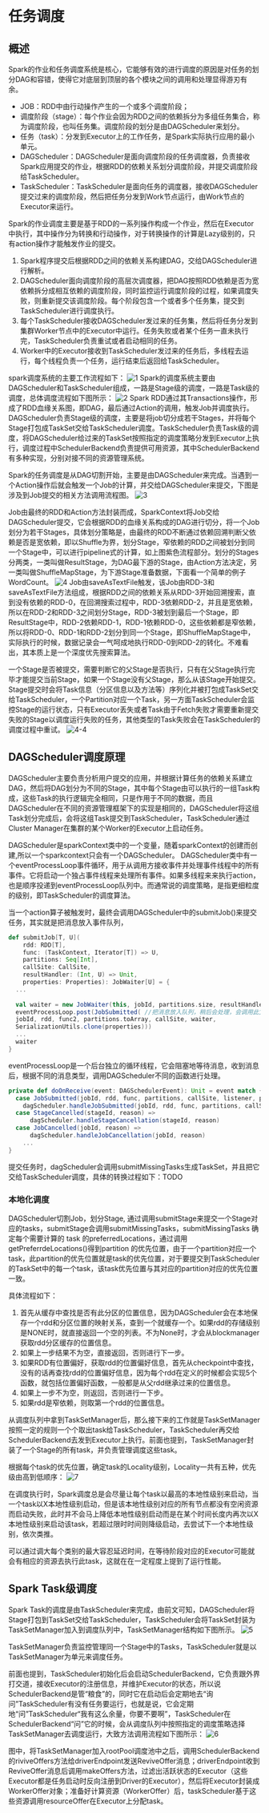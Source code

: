 # 任务调度

## 概述

Spark的作业和任务调度系统是核心，它能够有效的进行调度的原因是对任务的划分DAG和容错，使得它对底层到顶层的各个模块之间的调用和处理显得游刃有余。

* JOB：RDD中由行动操作产生的一个或多个调度阶段；
* 调度阶段（stage）：每个作业会因为RDD之间的依赖拆分为多组任务集合，称为调度阶段，也叫任务集。调度阶段的划分是由DAGScheduler来划分。
* 任务（task）：分发到Executor上的工作任务，是Spark实际执行应用的最小单元。
* DAGScheduler：DAGScheduler是面向调度阶段的任务调度器，负责接收Spark应用提交的作业，根据RDD的依赖关系划分调度阶段，并提交调度阶段给TaskScheduler。
* TaskScheduler：TaskScheduler是面向任务的调度器，接收DAGScheduler提交过来的调度阶段，然后把任务分发到Work节点运行，由Work节点的Executor来运行。

Spark的作业调度主要是基于RDD的一系列操作构成一个作业，然后在Executor中执行，其中操作分为转换和行动操作，对于转换操作的计算是Lazy级别的，只有action操作才能触发作业的提交。

1. Spark程序提交后根据RDD之间的依赖关系构建DAG，交给DAGScheduler进行解析。
2. DAGScheduler面向调度阶段的高层次调度器，把DAG按照RDD依赖是否为宽依赖拆分成相互依赖的调度阶段，同时监控运行调度阶段的过程，如果调度失败，则重新提交该调度阶段。每个阶段包含一个或者多个任务集，提交到TaskScheduler进行调度执行。
3. 每个TaskScheduler接收DAGScheduler发过来的任务集，然后将任务分发到集群Worker节点中的Executor中运行。任务失败或者某个任务一直未执行完，TaskScheduler负责重试或者启动相同的任务。
4. Worker中的Executor接收到TaskScheduler发过来的任务后，多线程去运行，每个线程负责一个任务，运行结束后返回给TaskScheduler。

spark调度系统的主要工作流程如下：
![1](images/image2020-8-13_3-41-37.png)
Spark的调度系统主要由DAGScheduler和TaskScheduler组成，一路是Stage级的调度，一路是Task级的调度，总体调度流程如下图所示：
![2](images/image2020-8-14_7-26-21.png)
Spark RDD通过其Transactions操作，形成了RDD血缘关系图，即DAG，最后通过Action的调用，触发Job并调度执行。DAGScheduler负责Stage级的调度，主要是将job切分成若干Stages，并将每个Stage打包成TaskSet交给TaskScheduler调度。TaskScheduler负责Task级的调度，将DAGScheduler给过来的TaskSet按照指定的调度策略分发到Executor上执行，调度过程中SchedulerBackend负责提供可用资源，其中SchedulerBackend有多种实现，分别对接不同的资源管理系统。

Spark的任务调度是从DAG切割开始，主要是由DAGScheduler来完成。当遇到一个Action操作后就会触发一个Job的计算，并交给DAGScheduler来提交，下图是涉及到Job提交的相关方法调用流程图。
![3](images/e7fc197e0c794466ae12ff1e0af303e9.jpg)

Job由最终的RDD和Action方法封装而成，SparkContext将Job交给DAGScheduler提交，它会根据RDD的血缘关系构成的DAG进行切分，将一个Job划分为若干Stages，具体划分策略是，由最终的RDD不断通过依赖回溯判断父依赖是否是宽依赖，即以Shuffle为界，划分Stage，窄依赖的RDD之间被划分到同一个Stage中，可以进行pipeline式的计算，如上图紫色流程部分。划分的Stages分两类，一类叫做ResultStage，为DAG最下游的Stage，由Action方法决定，另一类叫做ShuffleMapStage，为下游Stage准备数据，下面看一个简单的例子WordCount。
![4](images/a77efb3642604571a4cc75715a0cedf4.jpg)
Job由saveAsTextFile触发，该Job由RDD-3和saveAsTextFile方法组成，根据RDD之间的依赖关系从RDD-3开始回溯搜索，直到没有依赖的RDD-0，在回溯搜索过程中，RDD-3依赖RDD-2，并且是宽依赖，所以在RDD-2和RDD-3之间划分Stage，RDD-3被划到最后一个Stage，即ResultStage中，RDD-2依赖RDD-1，RDD-1依赖RDD-0，这些依赖都是窄依赖，所以将RDD-0、RDD-1和RDD-2划分到同一个Stage，即ShuffleMapStage中，实际执行的时候，数据记录会一气呵成地执行RDD-0到RDD-2的转化。不难看出，其本质上是一个深度优先搜索算法。

一个Stage是否被提交，需要判断它的父Stage是否执行，只有在父Stage执行完毕才能提交当前Stage，如果一个Stage没有父Stage，那么从该Stage开始提交。Stage提交时会将Task信息（分区信息以及方法等）序列化并被打包成TaskSet交给TaskScheduler，一个Partition对应一个Task，另一方面TaskScheduler会监控Stage的运行状态，只有Executor丢失或者Task由于Fetch失败才需要重新提交失败的Stage以调度运行失败的任务，其他类型的Task失败会在TaskScheduler的调度过程中重试。
![4-4](images/v2-6e794771cf2317012b3986ed35979476_r.jpg)

## DAGScheduler调度原理

DAGScheduler主要负责分析用户提交的应用，并根据计算任务的依赖关系建立DAG，然后将DAG划分为不同的Stage，其中每个Stage由可以执行的一组Task构成，这些Task的执行逻辑完全相同，只是作用于不同的数据，而且DAGScheduler在不同的资源管理框架下的实现是相同的，DAGScheduler将这组Task划分完成后，会将这组Task提交到TaskScheduler，TaskScheduler通过Cluster Manager在集群的某个Worker的Executor上启动任务。

DAGScheduler是sparkContext类中的一个变量，随着sparkContext的创建而创建,所以一个sparkcontext只会有一个DAGScheduler。
DAGScheduler类中有一个eventProcessLoop事件循环，用于从调用方接收事件并处理事件线程中的所有事件。它将启动一个独占事件线程来处理所有事件。如果多线程来来执行action，也是顺序投递到eventProcessLoop队列中。而通常说的调度策略，是指更细粒度的级别，即TaskScheduler的调度算法。

当一个action算子被触发时，最终会调用DAGScheduler中的submitJob()来提交任务，其实就是把消息放入事件队列，

```scala
def submitJob[T, U](
    rdd: RDD[T],
    func: (TaskContext, Iterator[T]) => U,
    partitions: Seq[Int],
    callSite: CallSite,
    resultHandler: (Int, U) => Unit,
    properties: Properties): JobWaiter[U] = {
  ...
 
  val waiter = new JobWaiter(this, jobId, partitions.size, resultHandler)
  eventProcessLoop.post(JobSubmitted( //把消息放入队列，稍后会处理，会调用此文件中的onReceive()方法
  jobId, rdd, func2, partitions.toArray, callSite, waiter,
  SerializationUtils.clone(properties)))
  ...
  waiter
}
```

eventProcessLoop是一个后台独立的循环线程，它会阻塞地等待消息，收到消息后，根据不同的消息类型，调用DAGScheduler不同的函数进行处理。

```scala
private def doOnReceive(event: DAGSchedulerEvent): Unit = event match {
  case JobSubmitted(jobId, rdd, func, partitions, callSite, listener, properties) =>
    dagScheduler.handleJobSubmitted(jobId, rdd, func, partitions, callSite, listener, properties)
  case StageCancelled(stageId, reason) =>
      dagScheduler.handleStageCancellation(stageId, reason)
  case JobCancelled(jobId, reason) =>
      dagScheduler.handleJobCancellation(jobId, reason)
    ...
}
```

提交任务时，dagScheduler会调用submitMissingTasks生成TaskSet，并且把它交给TaskScheduler调度，具体的转换过程如下：TODO

### 本地化调度

DAGScheduler切割Job，划分Stage, 通过调用submitStage来提交一个Stage对应的tasks，submitStage会调用submitMissingTasks，submitMissingTasks 确定每个需要计算的 task 的preferredLocations，通过调用getPreferrdeLocations()得到partition 的优先位置，由于一个partition对应一个task，此partition的优先位置就是task的优先位置，对于要提交到TaskScheduler的TaskSet中的每一个task，该task优先位置与其对应的partition对应的优先位置一致。

具体流程如下：

1. 首先从缓存中查找是否有此分区的位置信息，因为DAGScheduler会在本地保存一个rdd和分区位置的映射关系，查到一个就缓存一个。如果rdd的存储级别是NONE时，就直接返回一个空的列表。不为None时，才会从blockmanager获取rdd分区缓存的位置信息。
2. 如果上一步结果不为空，直接返回，否则进行下一步。
3. 如果RDD有位置偏好，获取rdd的位置偏好信息，首先从checkpoint中查找，没有的话再查找rdd的位置偏好信息，因为每个rdd在定义的时候都会实现5个函数，就包括位置偏好函数，一般都是从父rdd继承过来的位置信息。
4. 如果上一步不为空，则返回，否则进行一下步。
5. 如果rdd是窄依赖，则取第一个rdd的位置信息。

从调度队列中拿到TaskSetManager后，那么接下来的工作就是TaskSetManager按照一定的规则一个个取出task给TaskScheduler，TaskScheduler再交给SchedulerBackend去发到Executor上执行。前面也提到，TaskSetManager封装了一个Stage的所有task，并负责管理调度这些task。

根据每个task的优先位置，确定task的Locality级别，Locality一共有五种，优先级由高到低顺序：
![7](images/c30f957d52824bd7b71b32c7ccff7748.jpg)

在调度执行时，Spark调度总是会尽量让每个task以最高的本地性级别来启动，当一个task以X本地性级别启动，但是该本地性级别对应的所有节点都没有空闲资源而启动失败，此时并不会马上降低本地性级别启动而是在某个时间长度内再次以X本地性级别来启动该task，若超过限时时间则降级启动，去尝试下一个本地性级别，依次类推。

可以通过调大每个类别的最大容忍延迟时间，在等待阶段对应的Executor可能就会有相应的资源去执行此task，这就在在一定程度上提到了运行性能。

## Spark Task级调度

Spark Task的调度是由TaskScheduler来完成，由前文可知，DAGScheduler将Stage打包到TaskSet交给TaskScheduler，TaskScheduler会将TaskSet封装为TaskSetManager加入到调度队列中，TaskSetManager结构如下图所示。
![5](images/4bd154ee1c544177ad5aebc3ce6db275.jpg)

TaskSetManager负责监控管理同一个Stage中的Tasks，TaskScheduler就是以TaskSetManager为单元来调度任务。

前面也提到，TaskScheduler初始化后会启动SchedulerBackend，它负责跟外界打交道，接收Executor的注册信息，并维护Executor的状态，所以说SchedulerBackend是管“粮食”的，同时它在启动后会定期地去“询问”TaskScheduler有没有任务要运行，也就是说，它会定期地“问”TaskScheduler“我有这么余量，你要不要啊”，TaskScheduler在SchedulerBackend“问”它的时候，会从调度队列中按照指定的调度策略选择TaskSetManager去调度运行，大致方法调用流程如下图所示：
![6](images/540f0d9cf9e24b94b936e4fc5dda0695.jpg)

图中，将TaskSetManager加入rootPool调度池中之后，调用SchedulerBackend的riviveOffers方法给driverEndpoint发送ReviveOffer消息；driverEndpoint收到ReviveOffer消息后调用makeOffers方法，过滤出活跃状态的Executor（这些Executor都是任务启动时反向注册到Driver的Executor），然后将Executor封装成WorkerOffer对象；准备好计算资源（WorkerOffer）后，taskScheduler基于这些资源调用resourceOffer在Executor上分配task。
